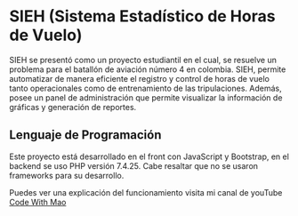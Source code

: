 # SIEH (Sistema Estadístico de Horas de Vuelo)

SIEH se presentó como un proyecto estudiantil en el cual, se resuelve un problema para el batallón de aviación número 4 en colombia. 
SIEH, permite automatizar de manera eficiente el registro y control de horas de vuelo tanto operacionales como de entrenamiento de las tripulaciones. 
Además, posee un panel de administración que permite visualizar la información de gráficas y generación de reportes.

## Lenguaje de Programación
Este proyecto está desarrollado en el front con JavaScript y Bootstrap, en el backend se uso PHP versión 7.4.25. Cabe resaltar que no se usaron frameworks para su desarrollo.

Puedes ver una explicación del funcionamiento visita mi canal de youTube [Code With Mao](https://youtu.be/hR5_Zvm5R6M)
